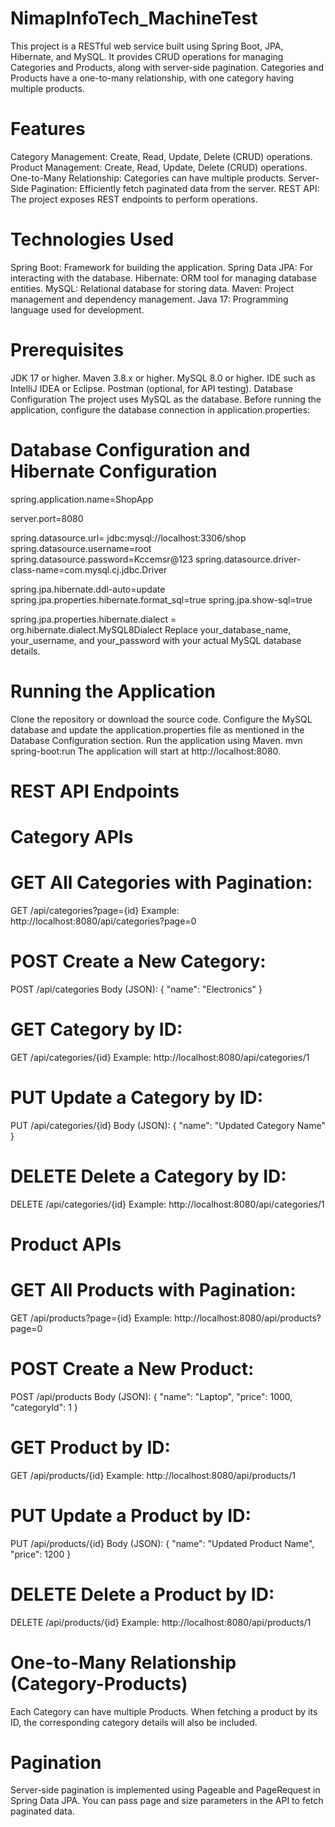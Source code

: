 # NimapInfoTech_MachineTest

This project is a RESTful web service built using Spring Boot, JPA, Hibernate, and MySQL. It provides CRUD operations for managing Categories and Products, along with server-side pagination. Categories and Products have a one-to-many relationship, with one category having multiple products.

# Features
Category Management: Create, Read, Update, Delete (CRUD) operations.
Product Management: Create, Read, Update, Delete (CRUD) operations.
One-to-Many Relationship: Categories can have multiple products.
Server-Side Pagination: Efficiently fetch paginated data from the server.
REST API: The project exposes REST endpoints to perform operations.

# Technologies Used
Spring Boot: Framework for building the application.
Spring Data JPA: For interacting with the database.
Hibernate: ORM tool for managing database entities.
MySQL: Relational database for storing data.
Maven: Project management and dependency management.
Java 17: Programming language used for development.

# Prerequisites
JDK 17 or higher.
Maven 3.8.x or higher.
MySQL 8.0 or higher.
IDE such as IntelliJ IDEA or Eclipse.
Postman (optional, for API testing).
Database Configuration
The project uses MySQL as the database. Before running the application, configure the database connection in application.properties:

# Database Configuration and Hibernate Configuration
spring.application.name=ShopApp

server.port=8080

spring.datasource.url= jdbc:mysql://localhost:3306/shop
spring.datasource.username=root
spring.datasource.password=Kccemsr@123
spring.datasource.driver-class-name=com.mysql.cj.jdbc.Driver


spring.jpa.hibernate.ddl-auto=update
spring.jpa.properties.hibernate.format_sql=true
spring.jpa.show-sql=true

spring.jpa.properties.hibernate.dialect = org.hibernate.dialect.MySQL8Dialect
Replace your_database_name, your_username, and your_password with your actual MySQL database details.

# Running the Application
Clone the repository or download the source code.
Configure the MySQL database and update the application.properties file as mentioned in the Database Configuration section.
Run the application using Maven.
mvn spring-boot:run
The application will start at http://localhost:8080.

# REST API Endpoints
# Category APIs

# GET All Categories with Pagination:
GET /api/categories?page={id}
Example: http://localhost:8080/api/categories?page=0

# POST Create a New Category:
POST /api/categories
Body (JSON):
{
  "name": "Electronics"
}

# GET Category by ID:
GET /api/categories/{id}
Example: http://localhost:8080/api/categories/1

# PUT Update a Category by ID:
PUT /api/categories/{id}
Body (JSON):
{
  "name": "Updated Category Name"
}

# DELETE Delete a Category by ID:
DELETE /api/categories/{id}
Example: http://localhost:8080/api/categories/1

# Product APIs

# GET All Products with Pagination:
GET /api/products?page={id}
Example: http://localhost:8080/api/products?page=0

# POST Create a New Product:
POST /api/products
Body (JSON):
{
  "name": "Laptop",
  "price": 1000,
  "categoryId": 1
}

# GET Product by ID:
GET /api/products/{id}
Example: http://localhost:8080/api/products/1

# PUT Update a Product by ID:
PUT /api/products/{id}
Body (JSON):
{
  "name": "Updated Product Name",
  "price": 1200
}

# DELETE Delete a Product by ID:
DELETE /api/products/{id}
Example: http://localhost:8080/api/products/1

# One-to-Many Relationship (Category-Products)
Each Category can have multiple Products.
When fetching a product by its ID, the corresponding category details will also be included.

# Pagination
Server-side pagination is implemented using Pageable and PageRequest in Spring Data JPA.
You can pass page and size parameters in the API to fetch paginated data.
